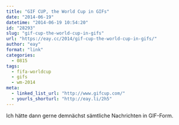 ```yaml
---
title: "GIF CUP, the World Cup in GIFs"
date: "2014-06-19"
datetime: "2014-06-19 10:54:20"
id: "28293"
slug: "gif-cup-the-world-cup-in-gifs"
url: "https://eay.cc/2014/gif-cup-the-world-cup-in-gifs/"
author: "eay"
format: "link"
categories:
  - 0815
tags:
  - fifa-worldcup
  - gifs
  - wm-2014
meta:
  - linked_list_url: "http://www.gifcup.com/"
  - yourls_shorturl: "http://eay.li/2h5"
---
```


Ich hätte dann gerne demnächst sämtliche Nachrichten in GIF-Form.
